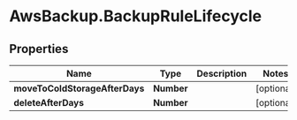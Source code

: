 # AwsBackup.BackupRuleLifecycle

## Properties

Name | Type | Description | Notes
------------ | ------------- | ------------- | -------------
**moveToColdStorageAfterDays** | **Number** |  | [optional] 
**deleteAfterDays** | **Number** |  | [optional] 


